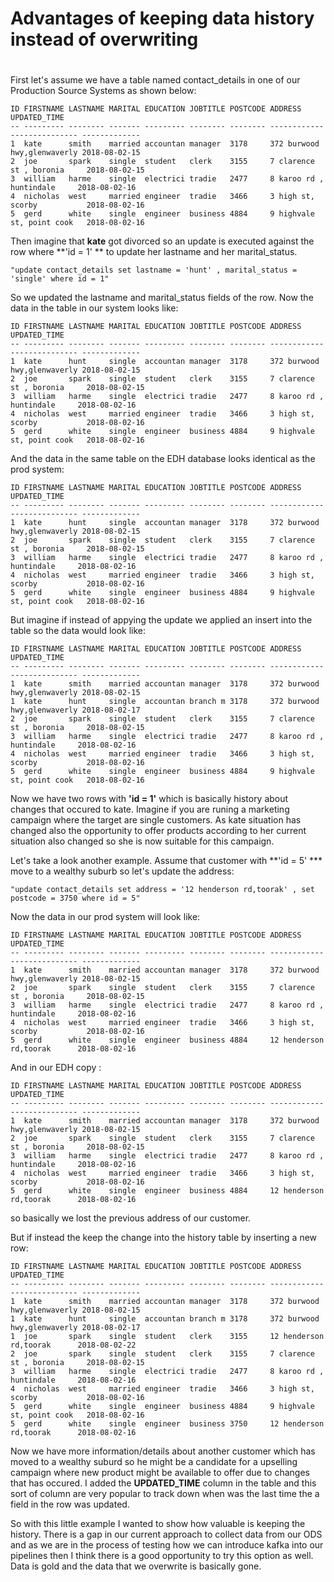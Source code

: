

# Advantages of keeping data history instead of overwriting

#
#

First let's assume we have a table named contact_details in one of our Production Source Systems as shown below:


```
ID FIRSTNAME LASTNAME MARITAL EDUCATION JOBTITLE POSTCODE ADDRESS                     UPDATED_TIME 
-- --------- -------- ------- --------- -------- -------- --------------------------- -------------
1  kate      smith    married accountan manager  3178     372 burwood hwy,glenwaverly 2018-08-02-15
2  joe       spark    single  student   clerk    3155     7 clarence st , boronia     2018-08-02-15
3  william   harme    single  electrici tradie   2477     8 karoo rd , huntindale     2018-08-02-16
4  nicholas  west     married engineer  tradie   3466     3 high st, scorby           2018-08-02-16
5  gerd      white    single  engineer  business 4884     9 highvale st, point cook   2018-08-02-16

```


Then imagine that **kate** got divorced so an update is executed against the  row where **'id = 1' ** to update her lastname and her marital_status.

``` 
"update contact_details set lastname = 'hunt' , marital_status = 'single' where id = 1" 

```

So we updated the lastname and marital_status fields of the row. Now the data in the table in our system looks like:

```
ID FIRSTNAME LASTNAME MARITAL EDUCATION JOBTITLE POSTCODE ADDRESS                     UPDATED_TIME 
-- --------- -------- ------- --------- -------- -------- --------------------------- -------------
1  kate      hunt     single  accountan manager  3178     372 burwood hwy,glenwaverly 2018-08-02-15
2  joe       spark    single  student   clerk    3155     7 clarence st , boronia     2018-08-02-15
3  william   harme    single  electrici tradie   2477     8 karoo rd , huntindale     2018-08-02-16
4  nicholas  west     married engineer  tradie   3466     3 high st, scorby           2018-08-02-16
5  gerd      white    single  engineer  business 4884     9 highvale st, point cook   2018-08-02-16

```

And the data in the same table on the EDH database looks identical as the prod system:

```
ID FIRSTNAME LASTNAME MARITAL EDUCATION JOBTITLE POSTCODE ADDRESS                     UPDATED_TIME 
-- --------- -------- ------- --------- -------- -------- --------------------------- -------------
1  kate      hunt     single  accountan manager  3178     372 burwood hwy,glenwaverly 2018-08-02-15
2  joe       spark    single  student   clerk    3155     7 clarence st , boronia     2018-08-02-15
3  william   harme    single  electrici tradie   2477     8 karoo rd , huntindale     2018-08-02-16
4  nicholas  west     married engineer  tradie   3466     3 high st, scorby           2018-08-02-16
5  gerd      white    single  engineer  business 4884     9 highvale st, point cook   2018-08-02-16

```

But imagine if instead of appying the update we applied an insert into the table so the data would look like:


```
ID FIRSTNAME LASTNAME MARITAL EDUCATION JOBTITLE POSTCODE ADDRESS                     UPDATED_TIME 
-- --------- -------- ------- --------- -------- -------- --------------------------- -------------
1  kate      smith    married accountan manager  3178     372 burwood hwy,glenwaverly 2018-08-02-15
1  kate      hunt     single  accountan branch m 3178     372 burwood hwy,glenwaverly 2018-08-02-17
2  joe       spark    single  student   clerk    3155     7 clarence st , boronia     2018-08-02-15
3  william   harme    single  electrici tradie   2477     8 karoo rd , huntindale     2018-08-02-16
4  nicholas  west     married engineer  tradie   3466     3 high st, scorby           2018-08-02-16
5  gerd      white    single  engineer  business 4884     9 highvale st, point cook   2018-08-02-16

```

Now we have two rows with **'id = 1'** which is basically history about changes that occured to kate.  Imagine if you are runing a marketing campaign where the target are single customers. As kate situation has changed also the opportunity to offer products according to her current situation also changed so she is now suitable for this campaign.


Let's take a look another example. Assume that customer with **'id = 5' *** move to a wealthy suburb so let's update the address:

```
"update contact_details set address = '12 henderson rd,toorak' , set postcode = 3750 where id = 5"
```

Now the data in our prod system will look like:

```
ID FIRSTNAME LASTNAME MARITAL EDUCATION JOBTITLE POSTCODE ADDRESS                     UPDATED_TIME 
-- --------- -------- ------- --------- -------- -------- --------------------------- -------------
1  kate      smith    married accountan manager  3178     372 burwood hwy,glenwaverly 2018-08-02-15
2  joe       spark    single  student   clerk    3155     7 clarence st , boronia     2018-08-02-15
3  william   harme    single  electrici tradie   2477     8 karoo rd , huntindale     2018-08-02-16
4  nicholas  west     married engineer  tradie   3466     3 high st, scorby           2018-08-02-16
5  gerd      white    single  engineer  business 4884     12 henderson rd,toorak      2018-08-02-16

```

 And in our EDH copy :


```
ID FIRSTNAME LASTNAME MARITAL EDUCATION JOBTITLE POSTCODE ADDRESS                     UPDATED_TIME 
-- --------- -------- ------- --------- -------- -------- --------------------------- -------------
1  kate      smith    married accountan manager  3178     372 burwood hwy,glenwaverly 2018-08-02-15
2  joe       spark    single  student   clerk    3155     7 clarence st , boronia     2018-08-02-15
3  william   harme    single  electrici tradie   2477     8 karoo rd , huntindale     2018-08-02-16
4  nicholas  west     married engineer  tradie   3466     3 high st, scorby           2018-08-02-16
5  gerd      white    single  engineer  business 4884     12 henderson rd,toorak      2018-08-02-16

```

so basically we lost the previous address of our customer.


 But if instead the keep the change into the history table by inserting a new row:

```
ID FIRSTNAME LASTNAME MARITAL EDUCATION JOBTITLE POSTCODE ADDRESS                     UPDATED_TIME 
-- --------- -------- ------- --------- -------- -------- --------------------------- -------------
1  kate      smith    married accountan manager  3178     372 burwood hwy,glenwaverly 2018-08-02-15
1  kate      hunt     single  accountan branch m 3178     372 burwood hwy,glenwaverly 2018-08-02-17
1  joe       spark    single  student   clerk    3155     12 henderson rd,toorak      2018-08-02-22
2  joe       spark    single  student   clerk    3155     7 clarence st , boronia     2018-08-02-15
3  william   harme    single  electrici tradie   2477     8 karoo rd , huntindale     2018-08-02-16
4  nicholas  west     married engineer  tradie   3466     3 high st, scorby           2018-08-02-16
5  gerd      white    single  engineer  business 4884     9 highvale st, point cook   2018-08-02-16
5  gerd      white    single  engineer  business 3750     12 henderson rd,toorak      2018-08-02-16

```

Now we have more information/details about another customer which has moved to a wealthy suburd so he might be a candidate for a upselling campaign where new product might be available to offer due to changes that has occured. I added the **UPDATED_TIME** column in the table and this sort of column are very popular to track down when was the last time the a field in the row was updated.

So with this little example I wanted to show how valuable is keeping the history. There is a gap in our current approach to collect data from our ODS and as we are in the process of testing how we can introduce kafka into our pipelines then I think there is a good opportunity to try this option as well. Data is gold and the data that we overwrite is basically gone. 


